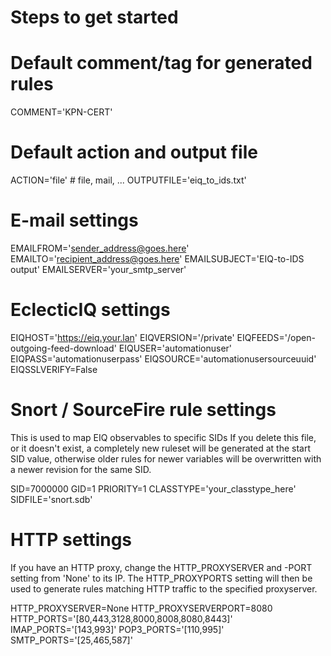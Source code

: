 # Steps to get started

# Default comment/tag for generated rules

COMMENT='KPN-CERT'

# Default action and output file

ACTION='file' # file, mail, ...
OUTPUTFILE='eiq_to_ids.txt'

# E-mail settings

EMAILFROM='sender_address@goes.here'
EMAILTO='recipient_address@goes.here'
EMAILSUBJECT='EIQ-to-IDS output'
EMAILSERVER='your_smtp_server'

# EclecticIQ settings

EIQHOST='https://eiq.your.lan'
EIQVERSION='/private'
EIQFEEDS='/open-outgoing-feed-download'
EIQUSER='automationuser'
EIQPASS='automationuserpass'
EIQSOURCE='automationusersourceuuid'
EIQSSLVERIFY=False

# Snort / SourceFire rule settings

This is used to map EIQ observables to specific SIDs
If you delete this file, or it doesn't exist, a
completely new ruleset will be generated at the start
SID value, otherwise older rules for newer variables
will be overwritten with a newer revision for the same
SID.

SID=7000000
GID=1
PRIORITY=1
CLASSTYPE='your_classtype_here'
SIDFILE='snort.sdb'

# HTTP settings

If you have an HTTP proxy, change the HTTP_PROXYSERVER
and -PORT setting from 'None' to its IP. The
HTTP_PROXYPORTS setting will then be used to generate rules
matching HTTP traffic to the specified proxyserver.

HTTP_PROXYSERVER=None
HTTP_PROXYSERVERPORT=8080
HTTP_PORTS='[80,443,3128,8000,8008,8080,8443]'
IMAP_PORTS='[143,993]'
POP3_PORTS='[110,995]'
SMTP_PORTS='[25,465,587]'
